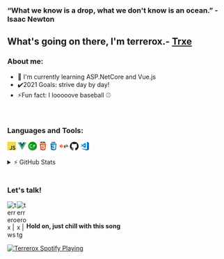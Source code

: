 ### “What we know is a drop, what we don't know is an ocean.” - Isaac Newton	
## What's going on there, I'm terrerox.- [Trxe](https://www.github.com/terrerox)	



### About me:	

- 🚧 I'm currently learning ASP.NetCore and Vue.js
- ✔️2021 Goals: strive day by day!
- ⚡Fun fact: I looooove baseball ⚾	
<br /><br />	

### Languages and Tools:
<code><img height="20" src="https://raw.githubusercontent.com/github/explore/80688e429a7d4ef2fca1e82350fe8e3517d3494d/topics/javascript/javascript.png"></code>
<code><img height="20" src="https://raw.githubusercontent.com/github/explore/80688e429a7d4ef2fca1e82350fe8e3517d3494d/topics/vue/vue.png"></code>
<code><img height="20" src="https://raw.githubusercontent.com/github/explore/80688e429a7d4ef2fca1e82350fe8e3517d3494d/topics/csharp/csharp.png"></code>
<code><img height="20" src="https://raw.githubusercontent.com/github/explore/80688e429a7d4ef2fca1e82350fe8e3517d3494d/topics/html/html.png"></code>
<code><img height="20" src="https://raw.githubusercontent.com/github/explore/80688e429a7d4ef2fca1e82350fe8e3517d3494d/topics/css/css.png"></code>
<code><img height="20" src="https://raw.githubusercontent.com/github/explore/80688e429a7d4ef2fca1e82350fe8e3517d3494d/topics/git/git.png"></code>
<code><img height="20" src="https://raw.githubusercontent.com/github/explore/78df643247d429f6cc873026c0622819ad797942/topics/github/github.png"></code>
<code><img height="20" src="https://raw.githubusercontent.com/github/explore/80688e429a7d4ef2fca1e82350fe8e3517d3494d/topics/visual-studio-code/visual-studio-code.png"></code>

<details>	
  <summary>⚡ GitHub Stats</summary>	
<img alt="Terrerox's github status" src="https://github-readme-stats.codestackr.vercel.app/api?username=terrerox&show_icons=true&theme=light" />	
<img alt="Terrerox's github status" src="https://github-readme-stats.vercel.app/api/top-langs/?username=terrerox&layout=compact&theme=light" />	
</details>	
<br />	

### Let's talk!
[<img align="left" alt="terrerox | ws" width="22px" src="https://cdn.jsdelivr.net/npm/simple-icons@v3/icons/whatsapp.svg" />][whatsapp]	

[<img align="left" alt="terrerox | tg" width="22px" src="https://cdn.jsdelivr.net/npm/simple-icons@v3/icons/telegram.svg" />][telegram]	

<br />	
<br />	

**Hold on, just chill with this song** 	
<br/>	
[<img src="https://now-playing-codestackr.vercel.app/api/spotify-playing" alt="Terrerox Spotify Playing" width="350" />](https://open.spotify.com/playlist/37i9dQZF1DZ06evO3irm7e)	


[whatsapp]: https://api.whatsapp.com/send/?phone=18299833753&text=i+got+u+from+github&app_absent=0

[telegram]: https://t.me/terreroxx
